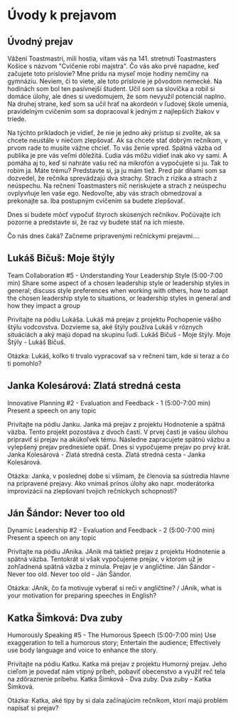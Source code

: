 # Úvody k prejavom

## Úvodný prejav
Vážení Toastmastri, milí hostia, vítam vás na 141. stretnutí Toastmasters Košice s názvom "Cvičenie robí majstra".
Čo vás ako prvé napadne, keď začujete toto príslovie? Mne prídu na myseľ moje hodiny nemčiny na gymnáziu. Neviem, či to viete, ale toto príslovie je pôvodom nemecké. Na hodinách som bol ten pasívnejší študent. Učil som sa slovíčka a robil si domáce úlohy, ale dnes si uvedomujem, že som nevyužil potenciál naplno. Na druhej strane, keď som sa učil hrať na akordeón v ľudovej škole umenia, pravidelným cvičením som sa dopracoval k jedným z najlepších žiakov v triede.

Na týchto príkladoch je vidieť, že nie je jedno aký prístup si zvolíte, ak sa chcete neustále v niečom zlepšovať. Ak sa chcete stať dobrým rečníkom, v prvom rade to musíte vážne chcieť. To vás ženie vpred. Spätná väzba od publika je pre vás veľmi dôležitá. Ľudia vás môžu vidieť inak ako vy sami. A pomáha aj to, keď si nahráte vašu reč na mikrofón a vypočujete si ju. Tak to robím ja.
Máte trému? Predstavte si, ja ju mám tiež. Pred pár dňami som sa dozvedel, že rečníka sprevádzajú dva strachy. Strach z rizika a strach z neúspechu. Na rečnení Toastmasters nič neriskujete a strach z neúspechu ovplyvňuje len vaše ego. Nedovoľte, aby vás strach obmedzoval a prekonajte sa. Iba postupným cvičením sa budete zlepšovať.

Dnes si budete môcť vypočuť štyroch skúsených rečníkov. Počúvajte ich pozorne a predstavte si, že raz vy budete stáť na ich mieste.

Čo nás dnes čaká? Začneme pripravenými rečníckymi prejavmi....


## Lukáš Bičuš: Moje štýly
Team Collaboration #5 - Understanding Your Leadership Style (5:00-7:00 min)
Share some aspect of a chosen leadership style or leadership styles in general; discuss style preferences when working with others, how to adapt the chosen leadership style to situations, or leadership styles in general and how they impact a group

Privítajte na pódiu Lukáša. Lukáš má prejav z projektu Pochopenie vášho štýlu vodcovstva. Dozvieme sa, aké štýly používa Lukáš v rôznych situáciách a aký majú dopad na skupinu ľudí. Lukáš Bičuš - Moje štýly. Moje Štýly - Lukáš Bičuš.

Otázka: Lukáš, koľko ti trvalo vypracovať sa v rečnení tam, kde si teraz a čo ti pomohlo?

## Janka Kolesárová: Zlatá stredná cesta
Innovative Planning #2 - Evaluation and Feedback - 1 (5:00-7:00 min)
Present a speech on any topic

Privítajte na pódiu Janku. Janka má prejav z projektu Hodnotenie a spätná väzba. Tento projekt pozostáva z dvoch častí. V prvej časti je vašou úlohou pripraviť si prejav na akúkoľvek tému. Následne zapracujete spätnú väzbu a vylepšený prejav prednesiete opäť. Dnes si vypočujeme prejav po prvý krát. Janka Kolesárová - Zlatá stredná cesta. Zlatá stredná cesta - Janka Kolesárová. 

Otázka: Janka, v poslednej dobe si všímam, že členovia sa sústredia hlavne na pripravené prejavy. Ako vnímaš prínos úlohy ako napr. moderátorka improvizácií na zlepšovaní tvojich rečníckych schopností?

## Ján Šándor: Never too old
Dynamic Leadership #2 - Evaluation and Feedback - 2 (5:00-7:00 min)
Present a speech on any topic

Privítajte na pódiu JAnika. JAnik má taktiež prejav z projektu Hodnotenie a spätná väzba. Tentokrát si však vypočujeme prejav, v ktorom už je zohľadnená spätná väzba z minula. Prejav je v angličtine. Ján Šándor - Never too old. Never too old - Ján Šándor.

Otázka: JAnik, čo ťa motivuje vyberať si reči v angličtine? / JAnik, what is your motivation for preparing speeches in English?

## Katka Šimková: Dva zuby
Humorously Speaking #5 - The Humorous Speech (5:00-7:00 min)
Use exaggeration to tell a humorous story; Entertain the audience; Effectively use body language and voice to enhance the story.

Privítajte na pódiu Katku. Katka má prejav z projektu Humorný prejav. Jeho cieľom je povedať nám vtipný príbeh, pobaviť obecenstvo a využiť reč tela na zdôraznenie príbehu. Katka Šimková - Dva zuby. Dva zuby - Katka Šimková.

Otázka: Katka, aké tipy by si dala začínajúcim rečníkom, ktorí majú problém napísať si prejav?